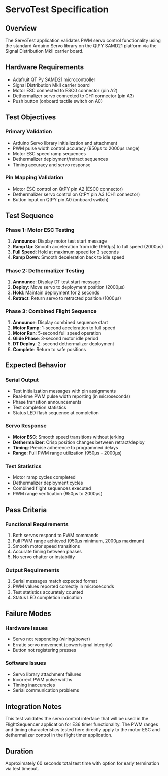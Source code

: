 # ServoTest Specification

## Overview

The ServoTest application validates PWM servo control functionality using the standard Arduino Servo library on the QtPY SAMD21 platform via the Signal Distribution MkII carrier board.

## Hardware Requirements

- Adafruit QT Py SAMD21 microcontroller
- Signal Distribution MkII carrier board
- Motor ESC connected to ESC0 connector (pin A2)
- Dethermalizer servo connected to CH1 connector (pin A3)
- Push button (onboard tactile switch on A0)

## Test Objectives

### Primary Validation
- Arduino Servo library initialization and attachment
- PWM pulse width control accuracy (950µs to 2000µs range)
- Motor ESC speed ramp sequences
- Dethermalizer deployment/retract sequences
- Timing accuracy and servo response

### Pin Mapping Validation
- Motor ESC control on QtPY pin A2 (ESC0 connector)
- Dethermalizer servo control on QtPY pin A3 (CH1 connector)
- Button input on QtPY pin A0 (onboard switch)

## Test Sequence

### Phase 1: Motor ESC Testing
1. **Announce**: Display motor test start message
2. **Ramp Up**: Smooth acceleration from idle (950µs) to full speed (2000µs)
3. **Full Speed**: Hold at maximum speed for 3 seconds
4. **Ramp Down**: Smooth deceleration back to idle speed

### Phase 2: Dethermalizer Testing
1. **Announce**: Display DT test start message
2. **Deploy**: Move servo to deployment position (2000µs)
3. **Hold**: Maintain deployment for 2 seconds
4. **Retract**: Return servo to retracted position (1000µs)

### Phase 3: Combined Flight Sequence
1. **Announce**: Display combined sequence start
2. **Motor Ramp**: 1-second acceleration to full speed
3. **Motor Run**: 5-second full speed operation
4. **Glide Phase**: 3-second motor idle period
5. **DT Deploy**: 2-second dethermalizer deployment
6. **Complete**: Return to safe positions

## Expected Behavior

### Serial Output
- Test initialization messages with pin assignments
- Real-time PWM pulse width reporting (in microseconds)
- Phase transition announcements
- Test completion statistics
- Status LED flash sequence at completion

### Servo Response
- **Motor ESC**: Smooth speed transitions without jerking
- **Dethermalizer**: Crisp position changes between retract/deploy
- **Timing**: Precise adherence to programmed delays
- **Range**: Full PWM range utilization (950µs - 2000µs)

### Test Statistics
- Motor ramp cycles completed
- Dethermalizer deployment cycles
- Combined flight sequences executed
- PWM range verification (950µs to 2000µs)

## Pass Criteria

### Functional Requirements
1. Both servos respond to PWM commands
2. Full PWM range achieved (950µs minimum, 2000µs maximum)
3. Smooth motor speed transitions
4. Accurate timing between phases
5. No servo chatter or instability

### Output Requirements
1. Serial messages match expected format
2. PWM values reported correctly in microseconds
3. Test statistics accurately counted
4. Status LED completion indication

## Failure Modes

### Hardware Issues
- Servo not responding (wiring/power)
- Erratic servo movement (power/signal integrity)
- Button not registering presses

### Software Issues
- Servo library attachment failures
- Incorrect PWM pulse widths
- Timing inaccuracies
- Serial communication problems

## Integration Notes

This test validates the servo control interface that will be used in the FlightSequencer application for E36 timer functionality. The PWM ranges and timing characteristics tested here directly apply to the motor ESC and dethermalizer control in the flight timer application.

## Duration

Approximately 60 seconds total test time with option for early termination via test timeout.